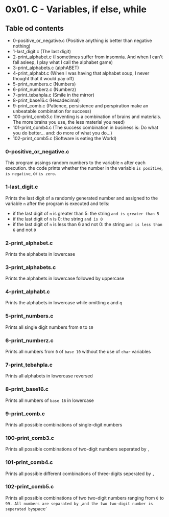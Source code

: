 # 0x01. C - Variables, if else, while

## Table od contents 
* 0-positive_or_negative.c (Positive anything is better than negative nothing)
* 1-last_digit.c (The last digit)
* 2-print_alphabet.c (I sometimes suffer from insomnia. And when I can't fall asleep, I play what I call the alphabet game)
* 3-print_alphabets.c (alphABET)
* 4-print_alphabt.c (When I was having that alphabet soup, I never thought that it would pay off)
* 5-print_numbers.c (Numbers)
* 6-print_numberz.c (Numberz)
* 7-print_tebahpla.c (Smile in the mirror)
* 8-print_base16.c (Hexadecimal)
* 9-print_comb.c (Patience, persistence and perspiration make an unbeatable combination for success)
* 100-print_comb3.c (Inventing is a combination of brains and materials. The more brains you use, the less material you need)
* 101-print_comb4.c (The success combination in business is: Do what you do better... and: do more of what you do...)
* 102-print_comb5.c (Software is eating the World)

### 0-positive_or_negative.c
This program assings random numbers to the variable `n` after each execution. the code prints whether the number in the variable `is positive`, `is negative`, or `is zero`.

### 1-last_digit.c
Prints the last digit of a randomly generated number and assigned to the variable `n` after the program is executed and tells:
* if the last digit of `n` is greater than 5: the string `and is greater than 5`
* if the last digit of `n` is 0: the string `and is 0`
* if the last digit of `n` is less than 6 and not 0: the string `and is less than 6` and not `0`

### 2-print_alphabet.c
Prints the alphabets in lowercase

### 3-print_alphabets.c
Prints the alphabets in lowercase followed by uppercase

### 4-print_alphabt.c
Prints the alphabets in lowercase while omitting `e` and `q`

### 5-print_numbers.c
Prints all single digit numbers from `0` to `10`

### 6-print_numberz.c
Prints all numbers from `0` of `base 10` without the use of `char` variables

###  7-print_tebahpla.c
Prints all alphabets in lowercase reversed

### 8-print_base16.c
Prints all numbers of `base 16` in lowercase

### 9-print_comb.c
Prints all possible combinations of single-digit numbers

### 100-print_comb3.c
Prints all possible combinations of two-digit numbers seperated by `,`

### 101-print_comb4.c
Prints all possible different combinations of three-digits seperated by `,`

### 102-print_comb5.c
Prints all possible combinations of two two-digit numbers ranging from `0` to `99.
All numbers are separated by `,` and the two two-digit number is seperated by `space`

